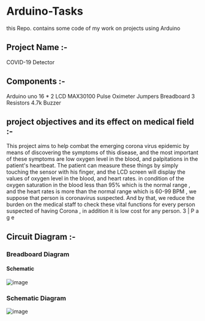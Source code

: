 
# Arduino-Tasks
this Repo. contains some code of my work on projects using Arduino

## Project Name :-
COVID-19 Detector
## Components :-
Arduino uno
16 * 2 LCD
MAX30100 Pulse Oximeter
Jumpers
Breadboard
3 Resistors 4.7k
Buzzer
##  project objectives and its effect on medical field :-
This project aims to help combat the emerging corona virus epidemic by means of discovering the symptoms of this disease, and the most important of these symptoms are low oxygen level in the blood, and palpitations in the patient's heartbeat.
The patient can measure these things by simply touching the sensor with his finger, and the LCD screen will display the values of oxygen level in the blood, and heart rates.
in condition of the oxygen saturation in the blood less than 95% which is the normal range , and the heart rates is more than the normal range which is 60-99 BPM , we suppose that person is coronavirus suspected.
And by that, we reduce the burden on the medical staff to check these vital functions for every person suspected of having Corona , in addition it is low cost for any person.
3 | P a g e
##  Circuit Diagram :-
### Breadboard Diagram
#### Schematic
![image](https://user-images.githubusercontent.com/101879759/159060773-da26768d-eba8-4df8-91e9-7574c7045c22.png)

### Schematic Diagram
![image](https://user-images.githubusercontent.com/101879759/159060824-ba5670c6-5a08-4ae1-8cef-038b62e0a1a4.png)

